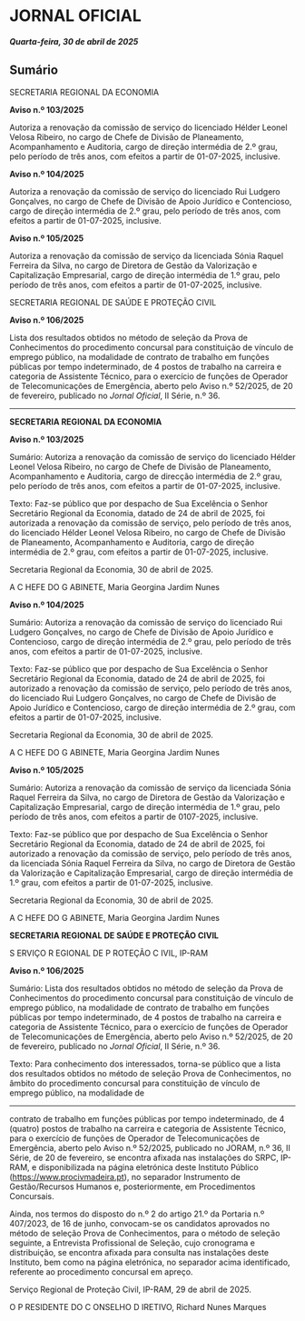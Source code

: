 # JORNAL OFICIAL

##### Quarta-feira, 30 de abril de 2025

## **Sumário**

SECRETARIA REGIONAL DA ECONOMIA


**Aviso n.º 103/2025**

Autoriza a renovação da comissão de serviço do licenciado Hélder Leonel Velosa
Ribeiro, no cargo de Chefe de Divisão de Planeamento, Acompanhamento e
Auditoria, cargo de direção intermédia de 2.º grau, pelo período de três anos, com
efeitos a partir de 01-07-2025, inclusive.

**Aviso n.º 104/2025**

Autoriza a renovação da comissão de serviço do licenciado Rui Ludgero Gonçalves,
no cargo de Chefe de Divisão de Apoio Jurídico e Contencioso, cargo de direção
intermédia de 2.º grau, pelo período de três anos, com efeitos a partir de 01-07-2025,
inclusive.

**Aviso n.º 105/2025**

Autoriza a renovação da comissão de serviço da licenciada Sónia Raquel Ferreira da
Silva, no cargo de Diretora de Gestão da Valorização e Capitalização Empresarial,
cargo de direção intermédia de 1.º grau, pelo período de três anos, com efeitos a
partir de 01-07-2025, inclusive.

SECRETARIA REGIONAL DE SAÚDE E PROTEÇÃO CIVIL

**Aviso n.º 106/2025**

Lista dos resultados obtidos no método de seleção da Prova de Conhecimentos do
procedimento concursal para constituição de vínculo de emprego público, na
modalidade de contrato de trabalho em funções públicas por tempo indeterminado,
de 4 postos de trabalho na carreira e categoria de Assistente Técnico, para o
exercício de funções de Operador de Telecomunicações de Emergência, aberto pelo
Aviso n.º 52/2025, de 20 de fevereiro, publicado no _Jornal Oficial_, II Série, n.º 36.




---

**SECRETARIA REGIONAL DA ECONOMIA**


**Aviso n.º 103/2025**


Sumário:
Autoriza a renovação da comissão de serviço do licenciado Hélder Leonel Velosa Ribeiro, no cargo de Chefe de Divisão de
Planeamento, Acompanhamento e Auditoria, cargo de direcção intermédia de 2.º grau, pelo período de três anos, com efeitos a partir de
01-07-2025, inclusive.

Texto:
Faz-se público que por despacho de Sua Excelência o Senhor Secretário Regional da Economia, datado de 24 de abril de
2025, foi autorizada a renovação da comissão de serviço, pelo período de três anos, do licenciado Hélder Leonel Velosa
Ribeiro, no cargo de Chefe de Divisão de Planeamento, Acompanhamento e Auditoria, cargo de direção intermédia de
2.º grau, com efeitos a partir de 01-07-2025, inclusive.


Secretaria Regional da Economia, 30 de abril de 2025.

A C HEFE DO G ABINETE, Maria Georgina Jardim Nunes


**Aviso n.º 104/2025**


Sumário:
Autoriza a renovação da comissão de serviço do licenciado Rui Ludgero Gonçalves, no cargo de Chefe de Divisão de Apoio Jurídico e
Contencioso, cargo de direção intermédia de 2.º grau, pelo período de três anos, com efeitos a partir de 01-07-2025, inclusive.

Texto:
Faz-se público que por despacho de Sua Excelência o Senhor Secretário Regional da Economia, datado de 24 de abril de
2025, foi autorizado a renovação da comissão de serviço, pelo período de três anos, do licenciado Rui Ludgero Gonçalves, no
cargo de Chefe de Divisão de Apoio Jurídico e Contencioso, cargo de direção intermédia de 2.º grau, com efeitos a partir de
01-07-2025, inclusive.


Secretaria Regional da Economia, 30 de abril de 2025.

A C HEFE DO G ABINETE, Maria Georgina Jardim Nunes


**Aviso n.º 105/2025**


Sumário:
Autoriza a renovação da comissão de serviço da licenciada Sónia Raquel Ferreira da Silva, no cargo de Diretora de Gestão da
Valorização e Capitalização Empresarial, cargo de direção intermédia de 1.º grau, pelo período de três anos, com efeitos a partir de 0107-2025, inclusive.

Texto:
Faz-se público que por despacho de Sua Excelência o Senhor Secretário Regional da Economia, datado de 24 de abril de
2025, foi autorizado a renovação da comissão de serviço, pelo período de três anos, da licenciada Sónia Raquel Ferreira da
Silva, no cargo de Diretora de Gestão da Valorização e Capitalização Empresarial, cargo de direção intermédia de 1.º grau,
com efeitos a partir de 01-07-2025, inclusive.


Secretaria Regional da Economia, 30 de abril de 2025.

A C HEFE DO G ABINETE, Maria Georgina Jardim Nunes


**SECRETARIA REGIONAL DE SAÚDE E PROTEÇÃO CIVIL**


S ERVIÇO R EGIONAL DE P ROTEÇÃO C IVIL, IP-RAM


**Aviso n.º 106/2025**


Sumário:
Lista dos resultados obtidos no método de seleção da Prova de Conhecimentos do procedimento concursal para constituição de vínculo
de emprego público, na modalidade de contrato de trabalho em funções públicas por tempo indeterminado, de 4 postos de trabalho na
carreira e categoria de Assistente Técnico, para o exercício de funções de Operador de Telecomunicações de Emergência, aberto pelo
Aviso n.º 52/2025, de 20 de fevereiro, publicado no _Jornal Oficial_, II Série, n.º 36.

Texto:
Para conhecimento dos interessados, torna-se público que a lista dos resultados obtidos no método de seleção Prova de
Conhecimentos, no âmbito do procedimento concursal para constituição de vínculo de emprego público, na modalidade de




---

contrato de trabalho em funções públicas por tempo indeterminado, de 4 (quatro) postos de trabalho na carreira e categoria de
Assistente Técnico, para o exercício de funções de Operador de Telecomunicações de Emergência, aberto pelo Aviso
n.º 52/2025, publicado no JORAM, n.º 36, II Série, de 20 de fevereiro, se encontra afixada nas instalações do SRPC, IP-RAM,
e disponibilizada na página eletrónica deste Instituto Público (https://www.procivmadeira.pt), no separador Instrumento de
Gestão/Recursos Humanos e, posteriormente, em Procedimentos Concursais.

Ainda, nos termos do disposto do n.º 2 do artigo 21.º da Portaria n.º 407/2023, de 16 de junho, convocam-se os candidatos
aprovados no método de seleção Prova de Conhecimentos, para o método de seleção seguinte, a Entrevista Profissional de
Seleção, cujo cronograma e distribuição, se encontra afixada para consulta nas instalações deste Instituto, bem como na página
eletrónica, no separador acima identificado, referente ao procedimento concursal em apreço.


Serviço Regional de Proteção Civil, IP-RAM, 29 de abril de 2025.

O P RESIDENTE DO C ONSELHO D IRETIVO, Richard Nunes Marques

